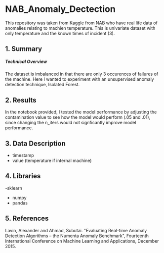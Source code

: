 # NAB_Anomaly_Dectection


This repository was taken from Kaggle from NAB who have real life data of anomalies relating to machien temperature. This is univariate dataset with only temperature and the known times of incident (3).


## 1. Summary 


##### Technical Overview
The dataset is imbalanced in that there are only 3 occurences of failures of the machine. Here I wanted to experiment with an unsupervised anomaly detection technique, Isolated Forest. 

## 2. Results

In the notebook provided, I tested the model performance by adjusting the contamination value to see how the model would perform (.05 and .01), since changing the n_iters would not signficantly improve model performance. 


## 3. Data Description


- timestamp
- value (temperature if internal machine)

  
## 4. Libraries

-sklearn
- numpy
- pandas 

## 5. References

Lavin, Alexander and Ahmad, Subutai. "Evaluating Real-time Anomaly Detection Algorithms – the Numenta Anomaly Benchmark", Fourteenth International
Conference on Machine Learning and Applications, December 2015.
